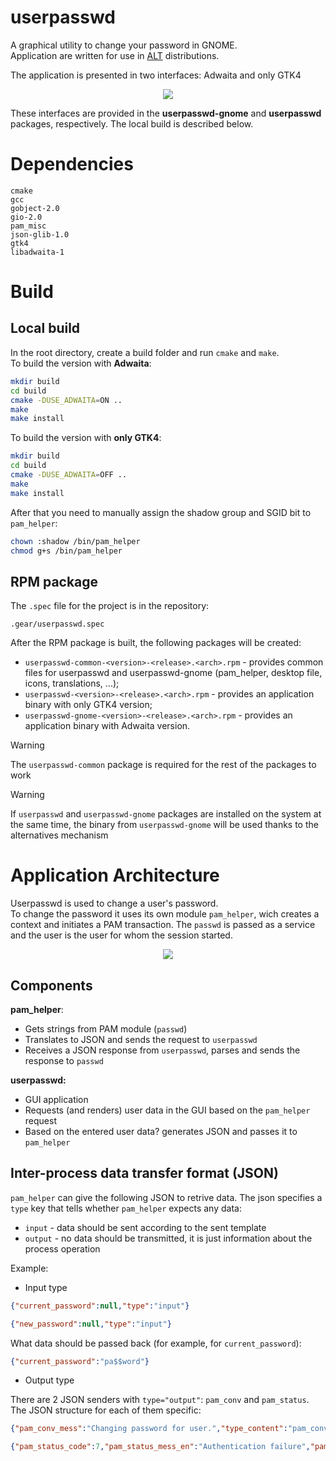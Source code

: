 # userpasswd

A graphical utility to change your password in GNOME.\
Application are written for use in [ALT](https://getalt.org/en/) distributions.

The application is presented in two interfaces: Adwaita and only GTK4

<p align="center">
    <img src="https://psv4.userapi.com/s/v1/d/8nCNxSIJQC4mnCC21-MuwDHanu2l7hfpvQ3dydpZTDPOyKkjqYK3Go3Vq2g7dN-RUkIlBnQU6_xK5FE-gj_ueWw2gjRNd35WRjcLJM0yGsTP0Kcwx7SlgQ/Group_1_1.png">
</p>

These interfaces are provided in the **userpasswd-gnome** and **userpasswd** packages, respectively. 
The local build is described below.

# Dependencies
```
cmake
gcc
gobject-2.0
gio-2.0
pam_misc
json-glib-1.0
gtk4
libadwaita-1
```

# Build
## Local build
In the root directory, create a build folder and run `cmake` and `make`.\
To build the version with **Adwaita**:
```bash
mkdir build
cd build
cmake -DUSE_ADWAITA=ON ..
make
make install
```
To build the version with **only GTK4**:
```bash
mkdir build
cd build
cmake -DUSE_ADWAITA=OFF ..
make
make install
```
After that you need to manually assign the shadow group and SGID bit to `pam_helper`:
```bash
chown :shadow /bin/pam_helper
chmod g+s /bin/pam_helper
```
## RPM package
The `.spec` file for the project is in the repository:
```
.gear/userpasswd.spec
```
After the RPM package is built, the following packages will be created:
* `userpasswd-common-<version>-<release>.<arch>.rpm` - provides common files for userpasswd and userpasswd-gnome (pam_helper, desktop file, icons, translations, ...);
* `userpasswd-<version>-<release>.<arch>.rpm` - provides an application binary with only GTK4 version;
* `userpasswd-gnome-<version>-<release>.<arch>.rpm` - provides an application binary with Adwaita version.

> [!WARNING]
> The `userpasswd-common` package is required for the rest of the packages to work

> [!WARNING]
> If `userpasswd` and `userpasswd-gnome` packages are installed on the system at the same time, the binary from `userpasswd-gnome` will be used thanks to the alternatives mechanism

# Application Architecture
Userpasswd is used to change a user's password.\
To change the password it uses its own module `pam_helper`, wich creates a context and initiates a PAM transaction. The `passwd` is passed as a service and the user is the user for whom the session started.

<p align="center">
    <img src="https://psv4.userapi.com/s/v1/d/OL2OjH6kDb7LZv0xTcwrZpjxcnEfOd8QzbOQbOELldShQomT4YcNRpscIHeIS64UjYTo0P4kWogxyhvN4eO08RaNMYXzxwTEe4rbfWsGvsO0EsqA5SwvZg/userpasswd.png">
</p>

## Components
**pam_helper**:
- Gets strings from PAM module (`passwd`)
- Translates to JSON and sends the request to `userpasswd`
- Receives a JSON response from `userpasswd`, parses and sends the response to `passwd`

**userpasswd:**
- GUI application
- Requests (and renders) user data in the GUI based on the `pam_helper` request
- Based on the entered user data? generates JSON and passes it to `pam_helper`

## Inter-process data transfer format (JSON)

`pam_helper` can give the following JSON to retrive data.
The json specifies a `type` key that tells whether `pam_helper` expects any data:
- `input` - data should be sent according to the sent template
- `output` - no data should be transmitted, it is just information about the process operation

Example:
- Input type
```json
{"current_password":null,"type":"input"}
```
```json
{"new_password":null,"type":"input"}
```
What data should be passed back (for example, for `current_password`):
```json
{"current_password":"pa$$word"}
```
- Output type

There are 2 JSON senders with `type="output"`: `pam_conv` and `pam_status`. The JSON structure for each of them specific:
```json
{"pam_conv_mess":"Changing password for user.","type_content":"pam_conv","type":"output"}
```
```json
{"pam_status_code":7,"pam_status_mess_en":"Authentication failure","pam_status_mess_ru":"Сбой аутентификации","type_content":"pam_status","type":"output"}
```

